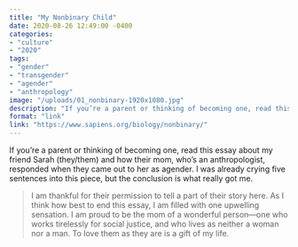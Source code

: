 ```yaml
---
title: "My Nonbinary Child"
date: 2020-08-26 12:49:00 -0400
categories: 
- "culture"
- "2020"
tags: 
- "gender"
- "transgender"
- "agender"
- "anthropology"
image: "/uploads/01_nonbinary-1920x1080.jpg"
description: "If you’re a parent or thinking of becoming one, read this essay about my friend Sarah (they/them) and how their mom who’s an anthropologist responded when they came out to her as agender. I was already crying five sentences into this piece, but the conclusion is what really got me."
format: "link"
link: "https://www.sapiens.org/biology/nonbinary/"
---
```


If you’re a parent or thinking of becoming one, read this essay about my friend Sarah (they/them) and how their mom, who’s an anthropologist, responded when they came out to her as agender. I was already crying five sentences into this piece, but the conclusion is what really got me.

> I am thankful for their permission to tell a part of their story here. As I think how best to end this essay, I am filled with one upwelling sensation. I am proud to be the mom of a wonderful person—one who works tirelessly for social justice, and who lives as neither a woman nor a man. To love them as they are is a gift of my life.
